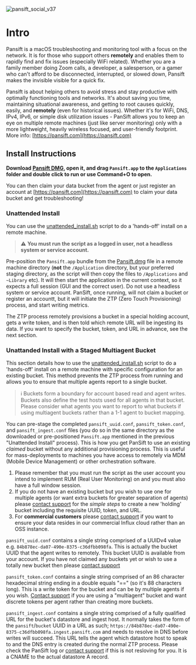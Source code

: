 ![pansift_social_v37](https://user-images.githubusercontent.com/4045949/153039199-940a88e8-1a62-4d78-9c74-48094f541336.jpg)

# Intro 

Pansift is a macOS troubleshooting and monitoring tool with a focus on the network. It is for those who support others **remotely** and enables them to rapidly find and fix issues (especially WiFi related). Whether you are a family member doing Zoom calls, a developer, a salesperson, or a gamer who can't afford to be disconnected, interrupted, or slowed down, Pansift makes the invisible visible for a quick fix.

Pansift is about helping others to avoid stress and stay productive with optimally functioning tools and networks. It's about saving you time, maintaining situational awareness, and getting to root causes quickly, easily, and **remotely** (even for historical issues). Whether it's for WiFi, DNS, IPv4, IPv6, or simple disk utilization issues - PanSift allows you to keep an eye on multiple remote machines (just like server monitoring) only with a more lightweight, heavily wireless focused, and user-friendly footprint. More info: [https://pansift.com](https://pansift.com) 
 
## Install Instructions

**Download [Pansift DMG](https://github.com/pansift/p3/raw/main/Pansift.dmg), open it, and drag `Pansift.app` to the `Applications` folder and double click to run or use Command+O to open.**

You can then claim your data bucket from the agent or just register an account at [https://pansift.com](https://pansift.com) to claim your data bucket and get troubleshooting!

### Unattended Install

You can use the [unattended_install.sh](Scripts/unattended_install.sh) script to do a 'hands-off' install on a remote machine. 

> :warning: **You must run the script as a logged in user, not a headless system or service account.**

Pre-position the `Pansift.app` bundle from the [Pansift.dmg](Pansift.dmg) file in a remote machine directory (**not** the `/Application` directory, but your preferred staging directory, as the script will then copy the files to `/Applications` and `~Library` etc). It will then start the application in the current context, so it expects a full session (GUI and the correct user). Do not use a headless system or service account. PanSift, once running, will not claim a bucket or register an accountt, but it will initiate the ZTP (Zero Touch Provisioning) process, and start writing metrics. 

The ZTP process remotely provisions a bucket in a special holding account, gets a write token, and is then told which remote URL will be ingesting its data. If you want to specify the bucket, token, and URL in advance, see the next section. 

### Unattanded Install with a Staged Multiagent Bucket

This section details how to use the [unattended_install.sh](Scripts/unattended_install.sh) script to do a 'hands-off' install on a remote machine with specific configuration for an existing bucket. This method prevents the ZTP process from running and allows you to ensure that multiple agents report to a single bucket. 

> :information_source: Buckets form a boundary for account based read and agent writes. Buckets also define the test hosts used for all agents in that bucket. Please consider what agents you want to report to what buckets if using multiagent buckets rather than a 1-1 agent to bucket mapping.

You can pre-stage the completed `pansift_uuid.conf`, `pansift_token.conf`, and `pansift_ingest.conf` files (you do so in the same directory as the downloaded or pre-positioned `Pansift.app` mentioned in the previous "Unattended Install" process). This is how you get PanSift to use an existing *claimed* bucket without any additional provisioning process. This is useful for mass-deployments to machines you have access to remotely via MDM (Mobile Device Management) or other orchestration software. 

1. Please remember that you must run the script as the user account you intend to implement RUM (Real User Monitoring) on and you must also have a full window session.
2. If you do not have an existing bucket but you wish to use one for multiple agents (or want extra buckets for greater separation of agents) please [contact support](https://pansift.com/contact) for the *simple steps* to create a new 'holding' bucket including the requisite UUID, token, and URL.
3. For **commercial customers** please [contact support](https://pansift.com/contact) if you want to ensure your data resides in our commercial Influx cloud rather than an OSS instance.

`pansift_uuid.conf` contains a single string comprised of a UUIDv4 value e.g. `84b878ec-da07-490e-8375-c36dfbb098fa`. This is actually the bucket UUID that the agent writes to remotely. This bucket UUID is available from your account. If you have not claimed any buckets yet or wish to use a totally new bucket then please [contact support](https://pansift.com/contact)

`pansift_token.conf` contains a single string comprised of an 86 character hexadecimal string ending in a double equals "==" (so it's 88 characters long). This is a write token for the bucket and can be by multiple agents if you wish. [Contact support](https://pansift.com/contact) if you are using a "multiagent" bucket and want discrete tokens per agent rather than creating more buckets.

`pansift_ingest.conf` contains a single string comprised of a fully qualified URL for the bucket's datastore and ingest host. It normally takes the form of the `pansift`/`bucket` UUID in a URL as such; `https://84b878ec-da07-490e-8375-c36dfbb098fa.ingest.pansift.com` and needs to resolve in DNS before writes will succeed. This URL tells the agent which datastore host to speak to and the DNS entry is created during the normal ZTP process. Please check the PanSift log or [contact support](https://pansift.com/contact) if this is not resloving for you. It is a CNAME to the actual datastore A record.
